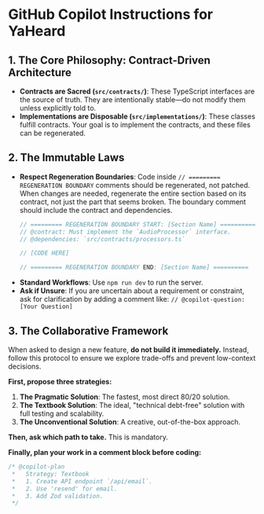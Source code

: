 # GitHub Copilot Instructions for YaHeard

## 1. The Core Philosophy: Contract-Driven Architecture
- **Contracts are Sacred (`src/contracts/`)**: These TypeScript interfaces are the source of truth. They are intentionally stable—do not modify them unless explicitly told to.
- **Implementations are Disposable (`src/implementations/`)**: These classes fulfill contracts. Your goal is to implement the contracts, and these files can be regenerated.

## 2. The Immutable Laws
- **Respect Regeneration Boundaries**: Code inside `// ========= REGENERATION BOUNDARY` comments should be regenerated, not patched. When changes are needed, regenerate the entire section based on its contract, not just the part that seems broken. The boundary comment should include the contract and dependencies.
  ```typescript
  // ========= REGENERATION BOUNDARY START: [Section Name] ==========
  // @contract: Must implement the `AudioProcessor` interface.
  // @dependencies: `src/contracts/processors.ts`
  
  // [CODE HERE]
  
  // ========= REGENERATION BOUNDARY END: [Section Name] ==========
  ```
- **Standard Workflows**: Use `npm run dev` to run the server.
- **Ask if Unsure**: If you are uncertain about a requirement or constraint, ask for clarification by adding a comment like: `// @copilot-question: [Your Question]`

## 3. The Collaborative Framework
When asked to design a new feature, **do not build it immediately.** Instead, follow this protocol to ensure we explore trade-offs and prevent low-context decisions.

**First, propose three strategies:**
1.  **The Pragmatic Solution**: The fastest, most direct 80/20 solution.
2.  **The Textbook Solution**: The ideal, "technical debt-free" solution with full testing and scalability.
3.  **The Unconventional Solution**: A creative, out-of-the-box approach.

**Then, ask which path to take.** This is mandatory.

**Finally, plan your work in a comment block before coding:**
```typescript
/* @copilot-plan
 *   Strategy: Textbook
 *   1. Create API endpoint `/api/email`.
 *   2. Use 'resend' for email.
 *   3. Add Zod validation.
 */
```